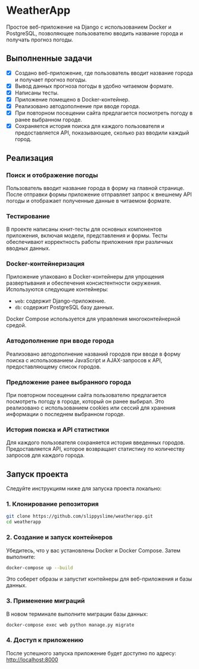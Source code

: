# WeatherApp

Простое веб-приложение на Django с использованием Docker и PostgreSQL, позволяющее пользователю вводить название города и получать прогноз погоды.

## Выполненные задачи

* [x] Создано веб-приложение, где пользователь вводит название города и получает прогноз погоды.
* [x] Вывод данных прогноза погоды в удобно читаемом формате.
* [x] Написаны тесты.
* [x] Приложение помещено в Docker-контейнер.
* [x] Реализовано автодополнение при вводе города.
* [x] При повторном посещении сайта предлагается посмотреть погоду в ранее выбранном городе.
* [x] Сохраняется история поиска для каждого пользователя и предоставляется API, показывающее, сколько раз вводили каждый город.

## Реализация

### Поиск и отображение погоды

Пользователь вводит название города в форму на главной странице. После отправки формы приложение отправляет запрос к внешнему API погоды и отображает полученные данные в читаемом формате.

### Тестирование

В проекте написаны юнит-тесты для основных компонентов приложения, включая модели, представления и формы. Тесты обеспечивают корректность работы приложения при различных вводных данных.

### Docker-контейнеризация

Приложение упаковано в Docker-контейнеры для упрощения развертывания и обеспечения консистентности окружения. Используются следующие контейнеры:

* `web`: содержит Django-приложение.
* `db`: содержит PostgreSQL базу данных.

Docker Compose используется для управления многоконтейнерной средой.

### Автодополнение при вводе города

Реализовано автодополнение названий городов при вводе в форму поиска с использованием JavaScript и AJAX-запросов к API, предоставляющему список городов.

### Предложение ранее выбранного города

При повторном посещении сайта пользователю предлагается посмотреть погоду в городе, который он ранее выбирал. Это реализовано с использованием cookies или сессий для хранения информации о последнем выбранном городе.

### История поиска и API статистики

Для каждого пользователя сохраняется история введенных городов. Предоставляется API, которое возвращает статистику по количеству запросов для каждого города.

## Запуск проекта

Следуйте инструкциям ниже для запуска проекта локально:

### 1. Клонирование репозитория

```bash
git clone https://github.com/slippyslime/weatherapp.git
cd weatherapp
```



### 2. Создание и запуск контейнеров

Убедитесь, что у вас установлены Docker и Docker Compose. Затем выполните:

```bash
docker-compose up --build
```



Это соберет образы и запустит контейнеры для веб-приложения и базы данных.

### 3. Применение миграций

В новом терминале выполните миграции базы данных:

```bash
docker-compose exec web python manage.py migrate
```



### 4. Доступ к приложению

После успешного запуска приложение будет доступно по адресу: [http://localhost:8000](http://localhost:8000)


